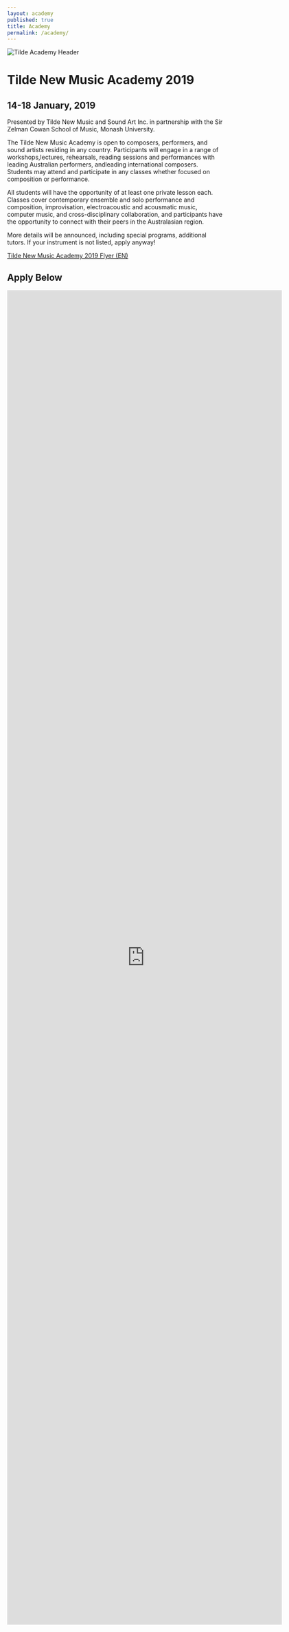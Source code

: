 ```yaml
---
layout: academy
published: true
title: Academy
permalink: /academy/
---
```

![Tilde Academy Header]({{site.baseurl}}/images/TildeAcademyHeader.png)

# Tilde New Music Academy 2019
## 14-18 January, 2019

Presented by Tilde New Music and Sound Art Inc. in partnership with the Sir Zelman Cowan School of Music, Monash University.

The Tilde New Music Academy is open to composers, performers, and sound artists residing in any country. Participants will engage in a range of workshops,lectures, rehearsals, reading sessions and performances with leading Australian performers, andleading international composers. Students may attend and participate in any classes whether focused on composition or performance.

All students will have the opportunity of at least one private lesson each. Classes cover contemporary ensemble and solo performance and composition, improvisation, electroacoustic and acousmatic music, computer music, and cross-disciplinary collaboration, and participants have the opportunity to connect with their peers in the Australasian region.

More details will be announced, including special programs, additional tutors. If your instrument is not
listed, apply anyway!

[Tilde New Music Academy 2019 Flyer (EN)]({{site.baseurl}}/assets/img/TildeBrochure_finalDraft.pdf)

## Apply Below
<iframe src="https://docs.google.com/forms/d/e/1FAIpQLSfvxpKXuXtAYtuC6ZWMU8mlODMZwk5t3x0Yj_RZ45d34lPpOw/viewform?embedded=true" width="640" height="3102" frameborder="0" marginheight="0" marginwidth="0">Loading...</iframe>
